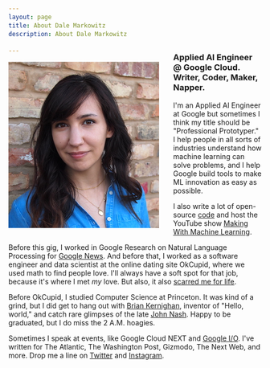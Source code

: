 ```yaml
---
layout: page
title: About Dale Markowitz
description: About Dale Markowitz

---
```

<img src="/images/dale_wall_small.jpeg" style="display: inline-block; float: left; margin: 0 2em 0.5em 0;" width="300" />

<h3 style="margin-top: -1.15em;">Applied AI Engineer @ Google Cloud. Writer, Coder, Maker, Napper.</h3>

I'm an Applied AI Engineer at Google but sometimes I think my title should be "Professional Prototyper." I help people in all sorts of industries understand how machine learning can solve problems, and I help Google build tools to make ML innovation as easy as possible.

I also write a lot of open-source [code](https://github.com/google/making_with_ml) and host the YouTube show [Making With Machine Learning](https://www.youtube.com/playlist?list=PLIivdWyY5sqLsaG5hNms0D9aZRBE7DHBb).

Before this gig, I worked in Google Research on Natural Language Processing for [Google News](https://news.google.com/topstories?hl=en-US&gl=US&ceid=US:en). And before that, I worked as a software engineer and data scientist at the online dating site OkCupid, where we used math to find people love. I'll always have a soft spot for that job, because it's where I met _my_ love. But also, it also [scarred me for life](https://logicmag.io/failure/the-servers-are-burning/).

Before OkCupid, I studied Computer Science at Princeton. It was kind of a grind, but I did get to hang out with [Brian Kernighan](https://en.wikipedia.org/wiki/Brian_Kernighan), inventor of "Hello, world," and catch rare glimpses of the late [John Nash](https://en.wikipedia.org/wiki/John_Forbes_Nash_Jr.). Happy to be graduated, but I do miss the 2 A.M. hoagies.

Sometimes I speak at events, like Google Cloud NEXT and [Google I/O](https://www.youtube.com/watch?v=XrMtF_inTZ0). I've written for The Atlantic, The Washington Post, Gizmodo, The Next Web, and more. Drop me a line on [Twitter](https://twitter.com/dalequark) and [Instagram](https://www.instagram.com/dale_on_ai/).